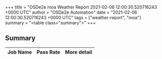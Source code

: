 +++
title = "OSDe2e moa Weather Report 2021-02-06 12:00:30.520716243 +0000 UTC"
author = "OSDe2e Automation"
date = "2021-02-06 12:00:30.520716243 +0000 UTC"
tags = ["weather-report", "moa"]
summary = "<table class=\"summary\"></table>"
+++
## Summary

| Job Name | Pass Rate | More detail |
|----------|-----------|-------------|



